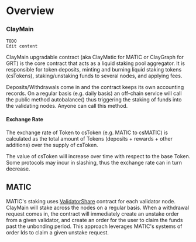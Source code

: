 # Overview

### ClayMain
```
TODO
Edit content
```
ClayMain upgradable contract (aka ClayMatic for MATIC or ClayGraph for GRT) is the core contract that acts as a liquid staking pool aggregator. It is responsible for token deposits, minting and burning liquid staking tokens (csTokens), staking/unstaking funds to several nodes, and applying fees.

Deposits/Withdrawals come in and the contract keeps its own accounting records. On a regular basis (e.g. daily basis) an off-chain service will call the public method autobalance() thus triggering the staking of funds into the validating nodes. Anyone can call this method.

#### Exchange Rate
The exchange rate of Token to csToken (e.g. MATIC to csMATIC) is calculated as the total amount of Tokens (deposits + rewards + other additions) over the supply of csToken.

The value of csToken will increase over time with respect to the base Token. Some protocols may incur in slashing, thus the exchange rate can in turn decrease.

## MATIC

MATIC's staking uses [ValidatorShare](https://github.com/maticnetwork/contracts/blob/main/contracts/staking/validatorShare/ValidatorShare.sol) contract for each validator node. ClayMain will stake across the nodes on a regular basis. When a withdrawal request comes in, the contract will immediately create an unstake order from a given validator, and create an order for the user to claim the funds past the unbonding period. This approach leverages MATIC's systems of order Ids to claim a given unstake request.